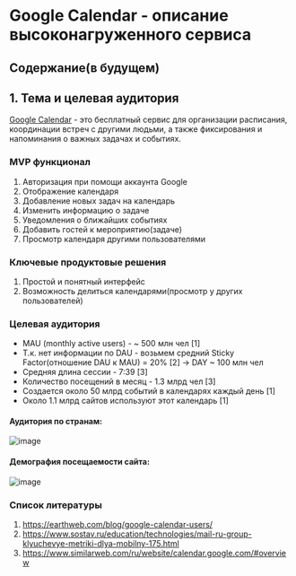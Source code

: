 # Google Calendar - описание высоконагруженного сервиса
## Содержание(в будущем)
## 1. Тема и целевая аудитория
[Google Calendar](https://calendar.google.com) - это бесплатный сервис для организации расписания, координации встреч с другими людьми, а также фиксирования и напоминания о важных задачах и событиях.
### MVP функционал
1. Авторизация при помощи аккаунта Google
2. Отображение календаря
3. Добавление новых задач на календарь
4. Изменить информацию о задаче
5. Уведомления о ближайших событиях
6. Добавить гостей к мероприятию(задаче)
7. Просмотр календаря другими пользователями

### Ключевые продуктовые решения
1. Простой и понятный интерфейс
2. Возможность делиться календарями(просмотр у других пользователей)
### Целевая аудитория
* MAU (monthly active users) - ~ 500 млн чел [1]
* Т.к. нет информации по DAU - возьмем средний Sticky Factor(отношение DAU к MAU) = 20% [2] -> DAY ~ 100 млн чел
* Средняя длина сессии - 7:39 [3]
* Количество посещений в месяц - 1.3 млрд чел [3]
* Создается около 50 млрд событий в календарях каждый день [1]
* Около 1.1 млрд сайтов используют этот календарь [1]
#### Аудитория по странам:
![image](https://github.com/user-attachments/assets/7c879371-d105-4e8f-b5d1-25f3f8fb6405)
#### Демография посещаемости сайта:
![image](https://github.com/user-attachments/assets/f80ba32f-8e70-4cd2-acf9-b362f22409b8)
### Список литературы
1. https://earthweb.com/blog/google-calendar-users/
2. https://www.sostav.ru/education/technologies/mail-ru-group-klyuchevye-metriki-dlya-mobilny-175.html
3. https://www.similarweb.com/ru/website/calendar.google.com/#overview
